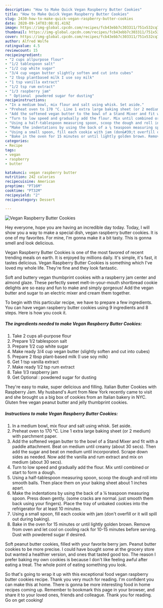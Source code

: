 ```yaml
---
description: "How to Make Quick Vegan Raspberry Butter Cookies"
title: "How to Make Quick Vegan Raspberry Butter Cookies"
slug: 2430-how-to-make-quick-vegan-raspberry-butter-cookies
date: 2020-09-14T03:08:01.419Z
image: https://img-global.cpcdn.com/recipes/fcb43ebb7c303311/751x532cq70/vegan-raspberry-butter-cookies-recipe-main-photo.jpg
thumbnail: https://img-global.cpcdn.com/recipes/fcb43ebb7c303311/751x532cq70/vegan-raspberry-butter-cookies-recipe-main-photo.jpg
cover: https://img-global.cpcdn.com/recipes/fcb43ebb7c303311/751x532cq70/vegan-raspberry-butter-cookies-recipe-main-photo.jpg
author: Alfred Wolfe
ratingvalue: 4.5
reviewcount: 15
recipeingredient:
- "2 cups allpurpose flour"
- "1/2 tablespoon salt"
- "1/2 cup white sugar"
- "3/4 cup vegan butter slightly soften and cut into cubes"
- "2 tbsp plantbased milk I use soy milk"
- "1 tsp vanilla extract"
- "1/2 tsp rum extract"
- "1/3 raspberry jam"
- " Optional  powdered sugar for dusting"
recipeinstructions:
- "In a medium bowl, mix flour and salt using whisk. Set aside."
- "Preheat oven to 170 °C. Line 1 extra large baking sheet (or 2 medium) with parchment paper."
- "Add the softened vegan butter to the bowl of a Stand Mixer and fit with a paddle attachment. Beat on medium until creamy (about 30 secs). Then add the sugar and beat on medium until incorporated. Scrape down sides as needed. Now add the vanilla and rum extract and mix on medium (about 30 secs)."
- "Turn to low speed and gradually add the flour. Mix until combined or start to form a dough."
- "Using a half-tablespoon measuring spoon, scoop the dough and roll into smooth balls. Then place them on your baking sheet about 1 inches apart."
- "Make the indentations by using the back of a ¼ teaspoon measuring spoon. Press down gently. (some cracks are normal. just smooth them back using your fingers). Place the tray of unbaked cookies into the refrigerator for at least 10 minutes."
- "Using a small spoon, fill each cookie with jam (don&#39;t overfill or it will spill out during baking)."
- "Bake in the oven for 15 minutes or until lightly golden brown. Remove from oven and let cool on cooling rack for 10-15 minutes before serving. Dust with powdered sugar if desired."
categories:
- Recipe
tags:
- vegan
- raspberry
- butter

katakunci: vegan raspberry butter 
nutrition: 242 calories
recipecuisine: American
preptime: "PT16M"
cooktime: "PT32M"
recipeyield: "2"
recipecategory: Dessert

---
```



![Vegan Raspberry Butter Cookies](https://img-global.cpcdn.com/recipes/fcb43ebb7c303311/751x532cq70/vegan-raspberry-butter-cookies-recipe-main-photo.jpg)

Hey everyone, hope you are having an incredible day today. Today, I will show you a way to make a special dish, vegan raspberry butter cookies. It is one of my favorites. For mine, I'm gonna make it a bit tasty. This is gonna smell and look delicious.

Vegan Raspberry Butter Cookies is one of the most favored of recent trending meals on earth. It is enjoyed by millions daily. It's simple, it's fast, it tastes delicious. Vegan Raspberry Butter Cookies is something which I've loved my whole life. They're fine and they look fantastic.

Soft and buttery vegan thumbprint cookies with a raspberry jam center and almond glaze. These perfectly sweet melt-in-your-mouth shortbread cookie delights are so easy and fun to make and simply gorgeous! Add the vegan butter and sugar to an electric mixer and cream them together.


To begin with this particular recipe, we have to prepare a few ingredients. You can have vegan raspberry butter cookies using 9 ingredients and 8 steps. Here is how you cook it.

<!--inarticleads1-->

##### The ingredients needed to make Vegan Raspberry Butter Cookies:

1. Take 2 cups all-purpose flour
1. Prepare 1/2 tablespoon salt
1. Prepare 1/2 cup white sugar
1. Make ready 3/4 cup vegan butter (slightly soften and cut into cubes)
1. Prepare 2 tbsp plant-based milk (I use soy milk)
1. Get 1 tsp vanilla extract
1. Make ready 1/2 tsp rum extract
1. Take 1/3 raspberry jam
1. Get  Optional : powdered sugar for dusting


They&#39;re easy to make, super delicious and filling. Italian Butter Cookies with Raspberry Jam. My husband&#39;s Aunt from New York recently came to visit and she brought us a big box of cookies from an Italian bakery in NYC. Gluten free vegan peanut butter and jelly thumbprint cookies. 

<!--inarticleads2-->

##### Instructions to make Vegan Raspberry Butter Cookies:

1. In a medium bowl, mix flour and salt using whisk. Set aside.
1. Preheat oven to 170 °C. Line 1 extra large baking sheet (or 2 medium) with parchment paper.
1. Add the softened vegan butter to the bowl of a Stand Mixer and fit with a paddle attachment. Beat on medium until creamy (about 30 secs). Then add the sugar and beat on medium until incorporated. Scrape down sides as needed. Now add the vanilla and rum extract and mix on medium (about 30 secs).
1. Turn to low speed and gradually add the flour. Mix until combined or start to form a dough.
1. Using a half-tablespoon measuring spoon, scoop the dough and roll into smooth balls. Then place them on your baking sheet about 1 inches apart.
1. Make the indentations by using the back of a ¼ teaspoon measuring spoon. Press down gently. (some cracks are normal. just smooth them back using your fingers). Place the tray of unbaked cookies into the refrigerator for at least 10 minutes.
1. Using a small spoon, fill each cookie with jam (don&#39;t overfill or it will spill out during baking).
1. Bake in the oven for 15 minutes or until lightly golden brown. Remove from oven and let cool on cooling rack for 10-15 minutes before serving. Dust with powdered sugar if desired.


Soft peanut butter cookies, filled with your favorite berry jam. Peanut butter cookies to be more precise. I could have bought some at the grocery store but wanted a healthier version, and ones that tasted good too. The reason I prefer baking my own cookies is because I don&#39;t like feeling awful after eating a treat. The whole point of eating something you look. 

So that's going to wrap it up with this exceptional food vegan raspberry butter cookies recipe. Thank you very much for reading. I'm confident you can make this at home. There is gonna be more interesting food in home recipes coming up. Remember to bookmark this page in your browser, and share it to your loved ones, friends and colleague. Thank you for reading. Go on get cooking!
